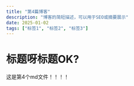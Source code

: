 ```yaml
---
title: "第4篇博客"
description: "博客的简短描述，可以用于SEO或摘要展示"
date: 2025-01-02
tags: ["标签1", "标签2", "标签3"]
---
```

# 标题呀标题OK?

这是第4个md文件！！！！

